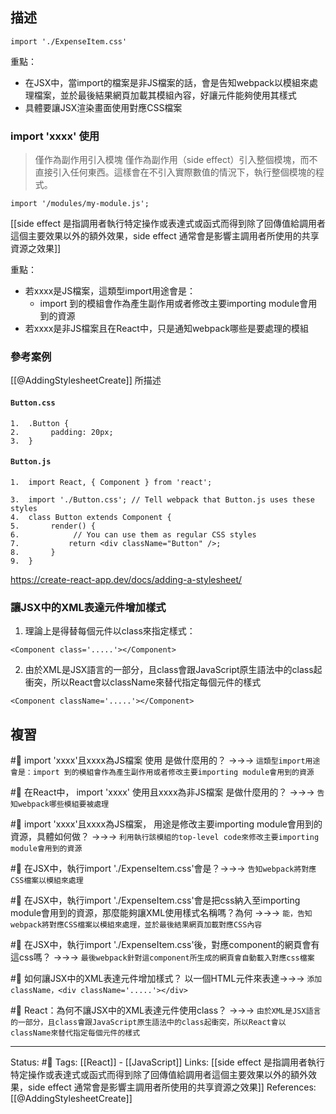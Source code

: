 ## 描述
```
import './ExpenseItem.css'
```

重點：
- 在JSX中，當import的檔案是非JS檔案的話，會是告知webpack以模組來處理檔案，並於最後結果網頁加載其模組內容，好讓元件能夠使用其樣式
- 具體要讓JSX渲染畫面使用對應CSS檔案

### import 'xxxx' 使用

> 僅作為副作用引入模塊
> 僅作為副作用（side effect）引入整個模塊，而不直接引入任何東西。這樣會在不引入實際數值的情況下，執行整個模塊的程式。

```
import '/modules/my-module.js';
```


[[side effect 是指調用者執行特定操作或表達式或函式而得到除了回傳值給調用者這個主要效果以外的額外效果，side effect 通常會是影響主調用者所使用的共享資源之效果]]

重點：
- 若xxxx是JS檔案，這類型import用途會是：
	- import 到的模組會作為產生副作用或者修改主要importing module會用到的資源
- 若xxxx是非JS檔案且在React中，只是通知webpack哪些是要處理的模組
### 參考案例

[[@AddingStylesheetCreate]] 所描述
#### `Button.css`
```
1.  .Button {
2.       padding: 20px;
3.  }
```


#### `Button.js`
```
1.  import React, { Component } from 'react';

3.  import './Button.css'; // Tell webpack that Button.js uses these styles
4.  class Button extends Component {
5.       render() {
6.            // You can use them as regular CSS styles
7.           return <div className="Button" />;
8.       }
9.  }
```


https://create-react-app.dev/docs/adding-a-stylesheet/


### 讓JSX中的XML表達元件增加樣式
1. 理論上是得替每個元件以class來指定樣式：
```
<Component class='.....'></Component>
```
2. 由於XML是JSX語言的一部分，且class會跟JavaScript原生語法中的class起衝突，所以React會以className來替代指定每個元件的樣式
```
<Component className='.....'></Component>
```



## 複習
#🧠  import 'xxxx'且xxxx為JS檔案 使用 是做什麼用的？ ->->-> `這類型import用途會是：import 到的模組會作為產生副作用或者修改主要importing module會用到的資源`
<!--SR:!2022-12-03,39,230-->


#🧠  在React中， import 'xxxx' 使用且xxxx為非JS檔案 是做什麼用的？ ->->-> `告知webpack哪些模組要被處理`
<!--SR:!2022-11-08,28,250-->

#🧠 import 'xxxx'且xxxx為JS檔案， 用途是修改主要importing module會用到的資源，具體如何做？ ->->-> `利用執行該模組的top-level code來修改主要importing module會用到的資源`
<!--SR:!2022-11-08,28,250-->


#🧠 在JSX中，執行import './ExpenseItem.css'會是？->->-> `告知webpack將對應CSS檔案以模組來處理`
<!--SR:!2022-12-11,46,250-->


#🧠 在JSX中，執行import './ExpenseItem.css'會是把css納入至importing module會用到的資源，那麼能夠讓XML使用樣式名稱嗎？為何 ->->-> `能，告知webpack將對應CSS檔案以模組來處理，並於最後結果網頁加載對應CSS內容`
<!--SR:!2022-11-08,28,250-->


#🧠 在JSX中，執行import './ExpenseItem.css'後，對應component的網頁會有這css嗎？ ->->-> `最後webpack針對這component所生成的網頁會自動載入對應css檔案`
<!--SR:!2022-11-05,26,250-->


#🧠 如何讓JSX中的XML表達元件增加樣式？ 以一個HTML元件來表達->->-> `添加className，<div className='.....'></div>`
<!--SR:!2022-12-19,77,248-->


#🧠 React：為何不讓JSX中的XML表達元件使用class？ ->->-> `由於XML是JSX語言的一部分，且class會跟JavaScript原生語法中的class起衝突，所以React會以className來替代指定每個元件的樣式`
<!--SR:!2022-12-19,81,248-->

---
Status: #🌱 
Tags:
[[React]] - [[JavaScript]]
Links:
[[side effect 是指調用者執行特定操作或表達式或函式而得到除了回傳值給調用者這個主要效果以外的額外效果，side effect 通常會是影響主調用者所使用的共享資源之效果]]
References:
[[@AddingStylesheetCreate]]